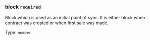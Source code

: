 ### block `required`

Block which is used as an initial point of sync.
It is either block when contract was created or when
first sale was made.

Type: `number`